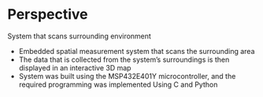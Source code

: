 # Perspective

System that scans surrounding environment 
  - Embedded spatial measurement system that scans the surrounding area
  - The data that is collected from the system’s surroundings is then displayed in an interactive 3D map
  - System was built using the MSP432E401Y microcontroller, and the required programming was implemented
    Using C and Python
